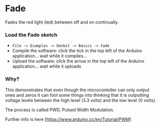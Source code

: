 # Fade

Fades the red light (led) between off and on continually.


### Load the Fade sketch
- `File -> Examples -> Denbit -> Basics -> Fade`
- Compile the software: click the tick in the top left of the Arduino application... wait while it compiles...
- Upload the software: click the arrow in the top left of the Arduino application... wait while it uploads

### Why?
This demonstrates that even though the microcontoller can only output ones and zeros it can fool some things into thinking that it is outputting voltage levels between the high level (3.3 volts) and the low level (0 volts). 

The process is called PWD, Pulsed Width Modulation. 

Further info is here [https://www.arduino.cc/en/Tutorial/PWM]
